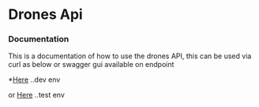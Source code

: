 # Drones Api

### Documentation
This is a documentation of how to use the drones API, this can be used via curl as below or swagger gui available on endpoint

*[Here](http://localhost:8080/documentation)  ..dev env

or [Here](http://testserverip/documentation)  ..test env

